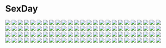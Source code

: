 # SexDay
![](https://konachan.com/image/240844ce46b1cb948af0a8e8401a3b64/Konachan.com%20-%2018353%20rozen_maiden%20shinku.jpg)
![](https://konachan.com/jpeg/f47ce4f2727617fd5f46d1525d40bcd8/Konachan.com%20-%20176306%20blonde_hair%20chama_%28painter%29%20cross%20ex_rumia%20feathers%20red_eyes%20rumia%20short_hair%20tie%20touhou%20wings.jpg)
![](https://konachan.com/image/212f9cc1dcfe9681a13f958863707870/Konachan.com%20-%20296320%20animal_ears%20blush%20breast_hold%20breasts%20bunny_ears%20bunnygirl%20cropped%20long_hair%20pantyhose%20ponytail%20purple_hair%20red_eyes%20signed%20tail%20wristwear.jpg)
![](https://konachan.com/image/c31c5182f9053a4db2e55e3460c6be67/Konachan.com%20-%2061100%20bakemonogatari%20blonde_hair%20blood%20breasts%20cleavage%20elbow_gloves%20gloves%20long_hair%20monogatari_%28series%29%20oshino_shinobu%20red_eyes%20vampire.jpg)
![](https://konachan.com/image/0570bd23452aa40c86fe5f7b7ecfa5d0/Konachan.com%20-%2097630%20annelotte%20armor%20breasts%20cleavage%20queen%27s_blade%20sword%20weapon.jpg)
![](https://konachan.com/jpeg/7b60eddffe8fa91606586907fbe890c5/Konachan.com%20-%20256920%20aqua_eyes%20azur_lane%20bow%20breasts%20cleavage%20dress%20flowers%20gloves%20headdress%20long_hair%20ponytail%20summer_dress%20tagme_%28artist%29%20tree%20twintails%20white_hair.jpg)
![](https://konachan.com/image/80417ccf2c378131e4e273ba89115864/Konachan.com%20-%20206938%20aqua_eyes%20blonde_hair%20bow%20butterfly%20camera%20charlotte%20cropped%20hk_%28zxd0554%29%20long_hair%20panties%20school_uniform%20tomori_nao%20twintails%20underwear%20water.jpg)
![](https://konachan.com/image/829586bebdfadf7c06540a9863ee2f3e/Konachan.com%20-%20263507%20bicolored_eyes%20breasts%20dragon%20dress%20elbow_gloves%20flowers%20gloves%20hc%20jpeg_artifacts%20long_hair%20original%20petals%20purple_hair%20thighhighs%20yu-gi-oh.jpg)
![](https://konachan.com/image/eef1e66dec4c672f2ab811087e5478b4/Konachan.com%20-%2050969%20flyable_heart%20game_cg%20itou_noiji%20katsuragi_syo%20kujou_kururi%20loli%20twintails%20yellow_eyes.jpg)
![](https://konachan.com/image/9ae41f02057e139b6e32add02b7e849b/Konachan.com%20-%20197979%20blue_hair%20bow%20clouds%20dress%20hinanawi_tenshi%20long_hair%20red_eyes%20signed%20swd3e2%20torii%20touhou.jpg)
![](https://konachan.com/image/85fc3e32a30333d5145c3624d31546bd/Konachan.com%20-%20206390%20bakanoe%20barefoot%20black_hair%20drink%20houraisan_kaguya%20japanese_clothes%20long_hair%20red_eyes%20sake%20touhou%20umbrella.jpg)
![](https://konachan.com/jpeg/d1214ffa759eb08bb58bfafe704b2e18/Konachan.com%20-%20268859%20blue_eyes%20blue_hair%20blush%20breast_hold%20breasts%20elbow_gloves%20gloves%20kantai_collection%20lolicept%20nipples%20no_bra%20paizuri%20shirt_lift%20urakaze_%28kancolle%29%20wet.jpg)
![](https://konachan.com/jpeg/7557e3ab940a4db239fc0defd2ba3912/Konachan.com%20-%20258003%20aliasing%20blonde_hair%20chinese_clothes%20flowers%20headdress%20junko%20long_hair%20minust%20red_eyes%20touhou.jpg)
![](https://konachan.com/image/26e0f3262c81931b16f5ac6c779abec2/Konachan.com%20-%20130745%20drink%20food%20hatsune_miku%20kyoukai%20sake%20school_uniform%20sword%20vocaloid%20weapon.jpg)
![](https://konachan.com/jpeg/dc36b8113f3311e9d44b03c3bade0895/Konachan.com%20-%20235576%20aki99%20bed%20blush%20breasts%20flat_chest%20genderswap%20kuroi_mato%20long_hair%20nipples%20pussy%20red_eyes%20red_hair%20tail_red%20thighhighs%20twintails%20uncensored%20vocaloid.jpg)
![](https://konachan.com/image/f14be735025a35efbc16e4ca58c4141a/Konachan.com%20-%208319%20iizuki_tasuku%20tinkerbell.jpg)
![](https://konachan.com/image/e69f0f412b8775a7deb8b1e2dc36ad15/Konachan.com%20-%20106022%20alice_in_wonderland%20animal%20blonde_hair%20bunny%20cat%20green_eyes%20gun%20killermuppet%20weapon.jpg)
![](https://konachan.com/image/de31985479a475bc2a0b1475eba6c8b0/Konachan.com%20-%2029611%20ai_yori_aoshi%20sakuraba_aoi.jpg)
![](https://konachan.com/image/ce57181e3d25b0f6fb2400cb349bcf8c/Konachan.com%20-%20248116%20black_hair%20building%20clouds%20long_hair%20niko_p%20original%20scenic%20sky%20umbrella%20zettai_ryouiki.jpg)
![](https://konachan.com/image/3f363861e96328aaf578619b0c8a01d9/Konachan.com%20-%20170901%20aldehyde%20aliasing%20anthropomorphism%20blush%20brown_eyes%20brown_hair%20kantai_collection%20ooi_%28kancolle%29%20school_uniform%20skirt%20socks.jpg)
![](https://konachan.com/jpeg/f0c13d5c5121c4aaec7cc7e79892f9f2/Konachan.com%20-%20288033%20ass%20blonde_hair%20blue_eyes%20bow%20breasts%20bunny_ears%20bunnygirl%20cleavage%20drink%20headband%20long_hair%20original%20paseri%20scan%20stockings%20tail%20wristwear.jpg)
![](https://konachan.com/jpeg/968ba7b0c6e02d2fbee8a41c7d5acf69/Konachan.com%20-%2031124%20game_cg%20lyrical_lyric%20marmalade%20mikeou.jpg)
![](https://konachan.com/image/2536be979fb8226c35b2b468ef1c895e/Konachan.com%20-%20177711%202girls%20anthropomorphism%20brown_hair%20haruna_%28kancolle%29%20kantai_collection%20kongou_%28kancolle%29%20leaves%20long_hair%20nipple_slip%20torn_clothes%20yykuaixian.jpg)
![](https://konachan.com/image/dc3f0675c6290a0acc8e6a5e5896264b/Konachan.com%20-%20140756%202girls%20blush%20dress%20hatsune_miku%20kyouya_%28mukuro238%29%20megurine_luka%20red_eyes%20vocaloid.jpg)
![](https://konachan.com/image/cb52b3c0726aa1887decf89cc81c59ef/Konachan.com%20-%2074218%20arima_senka%20bow%20brown_hair%20elbow_gloves%20glasses%20gloves%20green_eyes%20halloween%20hat%20long_hair%20no_bra%20original%20pumpkin%20thighhighs%20witch%20witch_hat.jpg)
![](https://konachan.com/jpeg/b036fdccdf4318949999a2150cb510ae/Konachan.com%20-%20199181%20ass%20brown_eyes%20brown_hair%20erect_nipples%20food%20fruit%20long_hair%20naked_shirt%20n.g.%20no_bra%20original%20white.jpg)
![](https://konachan.com/image/cd83d8c4bf099385b6d8cc360fdba9bf/Konachan.com%20-%20177310%20crown%20dress%20elbow_gloves%20gloves%20green_eyes%20long_hair%20necklace%20outbreak_company%20panties%20purple_hair%20shirabi_%28life-is-free%29%20thighhighs%20underwear.jpg)
![](https://konachan.com/image/ca84aa46336a0e2d088e5e99831e40c6/Konachan.com%20-%20191808%20akasaai%20anthropomorphism%20aqua_eyes%20bismarck_%28kancolle%29%20blonde_hair%20gloves%20hat%20kantai_collection%20long_hair%20panties%20thighhighs%20underwear%20uniform.jpg)
![](https://konachan.com/image/2f9118a154392f2f7f2e9fdd8f83565b/Konachan.com%20-%20243936%20animal%20bird%20boots%20bow%20building%20city%20dress%20hoshizora_no_memoria%20ji_dao_ji%20long_hair%20mare_s_ephemeral%20scenic%20sky%20stars%20water%20white_hair%20yellow_eyes.jpg)
![](https://konachan.com/jpeg/a37292d3fd77cecdbcd7fa2f96bfc694/Konachan.com%20-%20295461%20animal_ears%20anthropomorphism%20azur_lane%20blush%20bow%20catgirl%20gray_hair%20green_eyes%20hammann_%28azur_lane%29%20long_hair%20maid%20tears%20thighhighs%20user_vaut5744.jpg)
![](https://konachan.com/image/e46b962cd6780d65ade017b0ca731c42/Konachan.com%20-%20139174%20ass%20breasts%20busujima_saeko%20car%20fei_%28maidoll%29%20highschool_of_the_dead%20nipples%20purple_hair%20sword%20thighhighs%20weapon.jpg)
![](https://konachan.com/image/ebd8b0be23560355fd8f22513c2c73a3/Konachan.com%20-%20209825%20animal_ears%20black_hair%20brown_eyes%20catgirl%20cherry%20collar%20couch%20food%20fruit%20gloves%20kamisakai%20leaves%20long_hair%20original%20skirt%20thighhighs%20tree%20wristwear.jpg)
![](https://konachan.com/image/189853fd8c5c928036a76589f691b721/Konachan.com%20-%2044778%20remilia_scarlet%20touhou%20vampire.jpg)
![](https://konachan.com/image/993bdc3fff30d1bd130387d0f33008e8/Konachan.com%20-%20207616%20bodysuit%20kazeno%20long_hair%20neon_genesis_evangelion%20skintight%20soryu_asuka_langley%20sunset%20water%20watermark.jpg)
![](https://konachan.com/jpeg/3e23faaa1262f659368ee29509a44170/Konachan.com%20-%20209349%20animal_ears%20bed%20blue_eyes%20blush%20brown_hair%20doggirl%20fang%20long_hair%20naked_shirt%20original%20plan_%28planhaplalan%29%20sideboob%20tail%20wink.jpg)
![](https://konachan.com/image/ab2f58fae3bf496619a04fdc29979318/Konachan.com%20-%20285083%20all_male%20braids%20close%20dark%20flowers%20gloves%20gray_eyes%20gray_hair%20long_hair%20male%20mia0309%20ofuda%20original%20ponytail.jpg)
![](https://konachan.com/image/91bf5f468a8c44d2e3a35399a49f2046/Konachan.com%20-%20243807%202girls%20aqua_eyes%20bell%20blush%20bow%20christmas%20glasses%20gloves%20gray_hair%20horns%20logo%20long_hair%20paper%20pink_hair%20short_hair%20skirt%20thighhighs%20zoom_layer.jpg)
![](https://konachan.com/jpeg/ca000b9a3601001d69242cef9778ef5b/Konachan.com%20-%2037448%20fujishima_kousuke%20kannagi_crazy_shrine_maidens%20nagi%20zoom_layer.jpg)
![](https://konachan.com/image/9eb36d98f12717f16ae09036dc257b9d/Konachan.com%20-%20242420%20all_male%20aqua_hair%20green_eyes%20long_hair%20male%20tenyo0819.jpg)
![](https://konachan.com/image/d5161e4ed0236ea2ca1397d3bda55a61/Konachan.com%20-%2027355%20aida_kaori%20azumanga_daioh%20chiyo_father%20group%20jpeg_artifacts%20kagura%20kasuga_ayumu%20kimura%20kurosawa_minamo%20maya%20mihama_chiyo%20sakaki%20takino_tomo.jpg)
![](https://konachan.com/image/6f8dd3df354fa17a3c61dc56f3319160/Konachan.com%20-%20238742%202girls%20animal_ears%20ass%20blonde_hair%20breasts%20brown_eyes%20foxgirl%20gray_hair%20kemono_friends%20long_hair%20mact%20panties%20skirt%20tail%20underwear%20yellow_eyes.jpg)
![](https://konachan.com/image/1ccb9d34a1f121ccbb10478776b14e0a/Konachan.com%20-%2069295%20sumi_keiichi.jpg)
![](https://konachan.com/image/746a25facdf5b58abf7fd1f35c1d920d/Konachan.com%20-%20246098%20aqua_eyes%20bikini%20black_hair%20blush%20breasts%20brown_eyes%20flowers%20group%20long_hair%20navel%20ponytail%20rainbow%20short_hair%20swimsuit%20tan_lines%20water%20wink.jpg)
![](https://konachan.com/image/3bab6b2d8487d43b654e4ecbd9817ef7/Konachan.com%20-%20115909%20kikuchi_seiji%20mayo_chiki%21%20suzutsuki_kanade.jpg)
![](https://konachan.com/image/0edfaf5642896cd4cadbf627213d7f0f/Konachan.com%20-%20163628%202girls%20breast_hold%20breasts%20hikarino_eri%20hikarino_yako%20lo-angle%20nipples%20nude%20shower%20tagme_%28artist%29.jpg)
![](https://konachan.com/image/0880f1ebad8cf0cad52d41ed6cd75a0a/Konachan.com%20-%20270154%20ass%20bed%20censored%20close%20green_hair%20kochiya_sanae%20long_hair%20miyase_mahiro%20panties%20panty_pull%20touhou%20underwear.jpg)
![](https://konachan.com/image/2a523c7eb7e8f3b49ed3347ac1ffcc46/Konachan.com%20-%2047684%20animal_ears%20breasts%20cleavage%20drink%20fan%20foxgirl%20sake%20tenko_kuugen%20wagaya_no_oinari-sama.jpg)
![](https://konachan.com/image/76dd9f12109a2bdfeb1f4fce774b0632/Konachan.com%20-%20159360%20blonde_hair%20blue_eyes%20dengeki_moeoh%20long_hair%20nishieda%20original%20sword%20weapon.jpg)
![](https://konachan.com/jpeg/b3c0985e07d354bcf1768f35f86b1ba7/Konachan.com%20-%2088702%20blue_hair%20bow%20brown_eyes%20dress%20horns%20lolita_fashion%20long_hair%20original%20pupps%20white.jpg)
![](https://konachan.com/image/150110df8823ecc18eb63179d6541006/Konachan.com%20-%2080724%20nagato_yuki%20suzumiya_haruhi_no_yuutsu%20swimsuit.jpg)
![](https://konachan.com/image/c6a0f6feadb94adab276630e31b9c980/Konachan.com%20-%2069212%20akiyama_mio%20black_hair%20blue%20blue_eyes%20dress%20flowers%20k-on%21%20lilith_%28artist%29%20pantyhose%20ribbons%20rose.jpg)
![](https://konachan.com/image/5d59daea3b76c5547755e827ccb6850b/Konachan.com%20-%2083441%20aseton%20blood%20brown_hair%20cape%20clouds%20flowers%20grass%20gun%20landscape%20ruins%20scenic%20short_hair%20sky%20sword%20water%20weapon%20white_hair%20yellow_eyes.jpg)
![](https://konachan.com/jpeg/4352c5254202c5f9d5e9364f21087a56/Konachan.com%20-%2025158%20bicolored_eyes%20close%20rozen_maiden%20suiseiseki%20vector.jpg)
![](https://konachan.com/image/a6ab789fcfb8515b5f90bea3313c8e08/Konachan.com%20-%2029341%20eva-01%20neon_genesis_evangelion.jpg)
![](https://konachan.com/image/efb022c676bc87187561c99105ee51b3/Konachan.com%20-%2062687%20ass%20bra%20panties%20phone%20red_hair%20soo-hyon_lee%20unbalance_x_unbalance%20underwear.jpg)
![](https://konachan.com/image/07d8fa4a13da63b1865c813f885c8ef4/Konachan.com%20-%20220285%20hatsune_miku%20long_hair%20shavv%20vocaloid.jpg)
![](https://konachan.com/image/6c3e18cb78bd1eafa54df15850c13e8f/Konachan.com%20-%20281221%20barefoot%20bow%20braids%20couch%20dress%20hololive%20long_hair%20minato_aqua%20purple_eyes%20purple_hair%20saraki%20signed%20wristwear.jpg)
![](https://konachan.com/image/c6c5a167844ebbdabcc8ee1024a87c7a/Konachan.com%20-%2010793%20beach%20food%20fruit%20miss_surfersparadise%20swimsuit.jpg)
![](https://konachan.com/jpeg/ed4d8b7c104be4687925a13caee93d80/Konachan.com%20-%20209980%20aqua_eyes%20black_hair%20breasts%20cleavage%20gloves%20hestia_%28danmachi%29%20long_hair%20minhoo%20ribbons%20signed%20twintails.jpg)
![](https://konachan.com/image/7855f814f140db0613e18458b8aa74e3/Konachan.com%20-%206824%20canvas.jpg)
![](https://konachan.com/image/04c30e05578f3f4b61e03d31046286d3/Konachan.com%20-%2026371%20final_fantasy%20final_fantasy_xii%20logo.jpg)
![](https://konachan.com/image/633deb2d983f86ade41bc2352ab730ef/Konachan.com%20-%2095192%20animal%20building%20penguin%20scenic%20snow.jpg)
![](https://konachan.com/jpeg/53041158b4b3399ff0f19806c1353387/Konachan.com%20-%20303308%20animal_ears%20anthropomorphism%20azur_lane%20bed%20blush%20breasts%20brown_hair%20censored%20erect_nipples%20foxgirl%20long_hair%20nude%20sex%20uzuki_karasu%20wink.jpg)
![](https://konachan.com/image/a4b9c4c9827a9caed5dd432dd6fd0b69/Konachan.com%20-%20304164%20ass%20blush%20boo%20book%20breasts%20crown%20gray_hair%20hug%20nekomimipunks%20panties%20pantyhose%20princess_king_boo%20purple_eyes%20super_mario%20topless%20underwear%20watermark.jpg)
![](https://konachan.com/jpeg/2b81c61a322ad4286d975619fb4a1c6d/Konachan.com%20-%20258694%20doll%20dress%20feathers%20headband%20hijiri_%28resetter%29%20long_hair%20original%20pink_eyes%20pink_hair%20stars%20waifu2x%20wings.jpg)
![](https://konachan.com/jpeg/e903da0beca0e185575a714f104e5e30/Konachan.com%20-%20145155%20akaikitsune%20remilia_scarlet%20touhou%20vampire.jpg)
![](https://konachan.com/image/dc3e0cb7085c13780e97740398a7da28/Konachan.com%20-%20190423%20blush%20brown_hair%20ido_%28teketeke%29%20misaka_mikoto%20ribbons%20school_uniform%20to_aru_kagaku_no_railgun%20to_aru_majutsu_no_index%20white%20yellow_eyes.jpg)
![](https://konachan.com/jpeg/dc358e9e63231cae07ebd6e372fb3941/Konachan.com%20-%20152752%20blush%20game_cg%20hajikano_shizuku%20night%20racer_%28magnet%29%20sinclient.jpg)
![](https://konachan.com/jpeg/d30dc93a378c55968c7256a34357f5c1/Konachan.com%20-%20254828%20aqua_hair%20bakemonogatari%20barefoot%20black_hair%20blonde_hair%20blush%20dress%20green_eyes%20loli%20long_hair%20ogipote%20red_eyes%20skirt%20socks%20twintails%20wink%20yellow_eyes.jpg)
![](https://konachan.com/image/c3ac0a4169ad88e70d4baafde10611ab/Konachan.com%20-%20246065%20brown_eyes%20brown_hair%20building%20city%20clouds%20jpeg_artifacts%20long_hair%20original%20ponytail%20ruins%20scenic%20skirt%20sky%20tagme_%28artist%29%20water.jpg)
![](https://konachan.com/jpeg/7bd63ea5a2ccc1520716442632ae6de3/Konachan.com%20-%20294217%20blush%20braids%20green_eyes%20green_hair%20hoodie%20meito_%28maze%29%20morinaka_kazaki%20nijisanji%20short_hair%20skirt%20teddy_bear%20thighhighs%20waifu2x.jpg)
![](https://konachan.com/image/ddd2540dd0fb5339cf29f163e2979898/Konachan.com%20-%20239492%202girls%20ass%20bow%20bubbles%20building%20city%20clouds%20feathers%20gloves%20hug%20long_hair%20nopan%20nude%20pink_eyes%20pink_hair%20red_eyes%20ribbons%20sky%20twintails%20water%20wings.jpg)
![](https://konachan.com/image/f7c65f5c1b338faa9848b073d37044d0/Konachan.com%20-%2043772%20animal_ears%20butter-t%20gun%20kenchan%20original%20parody%20pink_hair%20strike_witches%20weapon.jpg)
![](https://konachan.com/image/5e171512d166a7c7b2d4626da7f47d7b/Konachan.com%20-%2066705%20hatsune_miku%20twintails%20vocaloid.jpg)
![](https://konachan.com/jpeg/28dc76d0af5fa42fbb4fd97b485a3fa5/Konachan.com%20-%20278773%20anthropomorphism%20ass%20azur_lane%20bed%20bikini_top%20blonde_hair%20blue_eyes%20flat_chest%20headphones%20kirisawa_shinji%20long_hair%20nipples%20nopan%20wristwear.jpg)
![](https://konachan.com/image/7127527cb4f55692469b8440f8e70ad0/Konachan.com%20-%2098396%202girls%20animal%20brown_hair%20cherry_blossoms%20dress%20flowers%20horse%20kyouka_hatori%20long_hair%20original%20petals%20pixiv_fantasia%20tree%20water%20white_hair%20wings.jpg)
![](https://konachan.com/image/d07fbc9cce4c91a3b92188f6a37c2cd2/Konachan.com%20-%20124590%20breasts%20dha%20goidou_yui%20kami_nomi_zo_shiru_sekai%20nipples%20nude.jpg)
![](https://konachan.com/image/043f7fd673add56ebd21ba3276b941b9/Konachan.com%20-%20140519%20christmas%20hibari_%28senran_kagura%29%20jpeg_artifacts%20senran_kagura%20underwear%20yagyuu_%28senran_kagura%29.jpg)
![](https://konachan.com/image/9f9a508f7dd64dd7e513eabe254ec5b6/Konachan.com%20-%2075828%20ef%20ef_a_fairy_tale_of_the_two%20miyamura_miyako.jpg)
![](https://konachan.com/jpeg/c36f07e3ca98e9ee793cfa8dde6bf21e/Konachan.com%20-%20252538%20arifureta_shokugyou_de_sekai_saikyou%20barefoot%20bed%20blonde_hair%20blush%20breasts%20long_hair%20male%20nude%20scar%20sleeping%20takayaki%20yue_%28arifureta%29.jpg)
![](https://konachan.com/image/088dc3958e248a8637380dafa708c9df/Konachan.com%20-%20111613%20animal%20bird%20instrument%20original%20piano%20sarnath.jpg)
![](https://konachan.com/image/8e4d03a04ec4ab947ef3dd37f8d236e3/Konachan.com%20-%2038704%20chiaki%20fumika%20kuroboshi_kouhaku%20shigofumi.jpg)
![](https://konachan.com/image/811e99c459cfad76215b8dadd6cb8e40/Konachan.com%20-%20198993%20aqua_eyes%20aqua_hair%20flowers%20hatsune_miku%20japanese_clothes%20long_hair%20moon%20night%20scenic%20tagme_%28artist%29%20vocaloid%20water.jpg)
![](https://konachan.com/image/a6bf5654d0a64cf16549652f5f6e6e23/Konachan.com%20-%2068398%20koiwai_yotsuba%20yotsubato%21.jpg)
![](https://konachan.com/jpeg/5c7f4efc2fc3fa7940a24abd0a8c0c97/Konachan.com%20-%2064706%20apron%20ass%20blush%20ino%20maid%20naked_apron%20purple_eyes%20purple_hair%20pussy%20sideboob%20uncensored%20white.jpg)
![](https://konachan.com/jpeg/f59f2b668c1e4f7e45db72fa448b3c3f/Konachan.com%20-%20176012%20bra%20feng%20game_cg%20green_eyes%20hat%20hellrun%20long_hair%20moriya_mizuka%20navel%20open_shirt%20orange_hair%20panties%20school_uniform%20skirt%20skirt_lift%20underwear.jpg)
![](https://konachan.com/image/0bf110a8beaab2c2d6e2e582782a89c6/Konachan.com%20-%20253544%20cura%20dress%20loli%20lose%20monobeno%20sawai_natsuha.jpg)
![](https://konachan.com/image/17136ec3221fb1a9f249d23a9e241aa3/Konachan.com%20-%2022514%20fate_%28series%29%20fate_stay_night%20rider.jpg)
![](https://konachan.com/image/bfd46a52e1332b77d49a2036a7c2dae9/Konachan.com%20-%20198255%20aqua_eyes%20blonde_hair%20boku_wa_tomodachi_ga_sukunai%20breasts%20cait%20cleavage%20kashiwazaki_sena%20long_hair.jpg)
![](https://konachan.com/image/0ed7f7f90e4f193ff26e177f4d926fc6/Konachan.com%20-%20123770%20bow%20dress%20katana%20konpaku_youmu%20myon%20sword%20touhou%20weapon%20yori.jpg)
![](https://konachan.com/image/fdabcd4eb420e4cc213e67eb6a00a5e0/Konachan.com%20-%2035244%20code_geass%20euphemia_li_britannia%20lelouch_lamperouge%20loli%20male.jpg)
![](https://konachan.com/jpeg/66879d5752c2cc006b5596da8b0105b7/Konachan.com%20-%20241970%202girls%20autumn%20bow%20brown_eyes%20brown_hair%20building%20camera%20cat_smile%20clouds%20green_eyes%20idolmaster%20leaves%20long_hair%20ponytail%20short_hair%20shrine%20sky%20stairs.jpg)
![](https://konachan.com/image/379ffa4ae3a8e9d7828118356cf60012/Konachan.com%20-%2053815%20hatsune_miku%20heart%20vocaloid%20youshiki_%28mokomokohituji%29.jpg)
![](https://konachan.com/jpeg/0cd2d3c901af349c0ae077bf1cde4bab/Konachan.com%20-%20239784%20blush%20breasts%20censored%20game_cg%20hulotte%20ikegami_akane%20long_hair%20navel%20nipples%20nude%20penis%20pink_eyes%20red_hair%20sex%20spread_legs%20wet%20yagami_kanna.jpg)
![](https://konachan.com/jpeg/22e172b5de7810f5c89873fc47c3a7d9/Konachan.com%20-%2045811%20maria_holic%20shinouji_matsurika%20silhouette.jpg)
![](https://konachan.com/jpeg/4a1da603b2d8942c1c3916ba8de419e0/Konachan.com%20-%20306108%20ass%20bed%20blush%20breasts%20brown_eyes%20brown_hair%20catgirl%20condom%20cum%20long_hair%20nicoby%20no_bra%20school_uniform%20shirt_lift%20skirt_lift%20thighhighs%20vibrator.jpg)
![](https://konachan.com/image/1ffcacafe642a1783949aa22be8cc49a/Konachan.com%20-%2043130%20bikini%20step_x_steady%20swimsuit.jpg)
![](https://konachan.com/image/752bc76d5003d713f4792f14e92700ff/Konachan.com%20-%20142421%202girls%20blood%20breasts%20choker%20cleavage%20elbow_gloves%20gloves%20inazuma%20long_hair%20miyamoto_rei%20nude%20red%20scan%20takagi_saya%20thighhighs%20torn_clothes.jpg)
![](https://konachan.com/jpeg/a1a3f39c1e9d7228ff704782b0c8fc75/Konachan.com%20-%20281081%20bikini%20blush%20braids%20breasts%20building%20catgirl%20city%20cleavage%20group%20hiyo_moo%20long_hair%20miqo%27te%20night%20red_eyes%20red_hair%20skirt%20sleeping%20swimsuit%20tail%20water.jpg)
![](https://konachan.com/image/bc2a37492a649fae661199d01e703196/Konachan.com%20-%20270790%202girls%20hat%20kirisame_marisa%20patchouli_knowledge%20space%20stars%20tagme_%28artist%29%20touhou.jpg)
